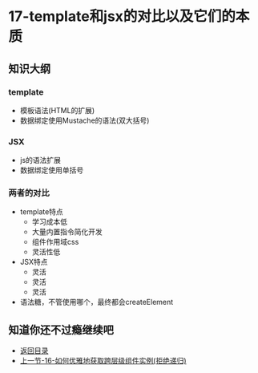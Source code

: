 # 17-template和jsx的对比以及它们的本质

## 知识大纲

### template

* 模板语法(HTML的扩展)
* 数据绑定使用Mustache的语法(双大括号)

### JSX

* js的语法扩展
* 数据绑定使用单括号

### 两者的对比
* template特点
    * 学习成本低
    * 大量内置指令简化开发
    * 组件作用域css
    * 灵活性低
* JSX特点
    * 灵活    
    * 灵活    
    * 灵活 
* 语法糖，不管使用哪个，最终都会createElement           

## 知道你还不过瘾继续吧       

* [返回目录](../../README.md)
* [上一节-16-如何优雅地获取跨层级组件实例(拒绝递归)](./16-如何优雅地获取跨层级组件实例(拒绝递归).md)